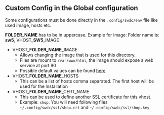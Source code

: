 ## Custom Config in the Global configuration

Some configurations must be done directly in the `.config/swdc/env` file like used image, hosts etc.

**FOLDER_NAME** has to be in uppercase. Example for image: Folder name is: **sw5**, VHOST_**SW5**_IMAGE

* VHOST_**FOLDER_NAME**_IMAGE
  * Allows changing the image that is used for this directory.
  * Files are mount to `/var/www/html`, the image should expose a web service at port 80
  * Possible default values can be found [here](https://github.com/shyim/shopware-docker/pkgs/container/shopware-docker%2F6%2Fnginx)
* VHOST_**FOLDER_NAME**_HOSTS
  * This can be a list of hosts comma separated. The first host will be used for the Installation
* VHOST_**FOLDER_NAME**_CERT_NAME
  * This can be used to define another SSL certificate for this vhost.
  * Example: `shop`. You will need following files  `~/.config/swdc/ssl/shop.crt` and `~/.config/swdc/ssl/shop.key`

